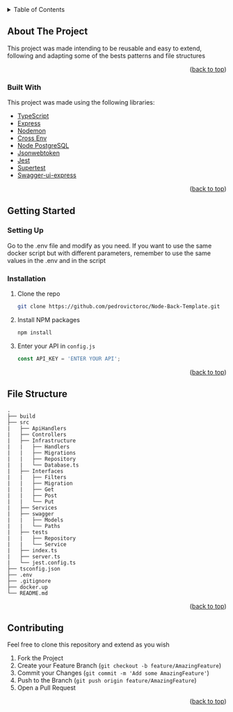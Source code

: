 <details>
  <summary>Table of Contents</summary>
  <ol>
    <li>
      <a href="#about-the-project">About The Project</a>
      <ul>
        <li><a href="#built-with">Built With</a></li>
      </ul>
    </li>
    <li>
      <a href="#getting-started">Getting Started</a>
      <ul>
        <li><a href="#prerequisites">Prerequisites</a></li>
        <li><a href="#installation">Installation</a></li>
      </ul>
    </li>
    <li><a href="#usage">Usage</a></li>
    <li><a href="#roadmap">Roadmap</a></li>
    <li><a href="#contributing">Contributing</a></li>
    <li><a href="#license">License</a></li>
    <li><a href="#contact">Contact</a></li>
    <li><a href="#acknowledgments">Acknowledgments</a></li>
  </ol>
</details>



<!-- ABOUT THE PROJECT -->
## About The Project

This project was made intending to be reusable and easy to extend, following and adapting some of the bests patterns and file structures

<p align="right">(<a href="#top">back to top</a>)</p>



### Built With

This project was made using the following libraries:

* [TypeScript](https://www.typescriptlang.org/)
* [Express](https://expressjs.com/)
* [Nodemon](https://nodemon.io/)
* [Cross Env](https://github.com/kentcdodds/cross-env#readme)
* [Node PostgreSQL](https://node-postgres.com/)
* [Jsonwebtoken](https://github.com/auth0/node-jsonwebtoken#readme)
* [Jest](https://jestjs.io/)
* [Supertest](https://github.com/visionmedia/supertest#readme)
* [Swagger-ui-express](https://github.com/scottie1984/swagger-ui-express#readme)


<p align="right">(<a href="#top">back to top</a>)</p>



<!-- GETTING STARTED -->
## Getting Started

### Setting Up

Go to the .env file and modify as you need. If you want to use the same docker script but with different parameters, remember to use the same values in the .env and in the script

### Installation

1. Clone the repo
   ```sh
   git clone https://github.com/pedrovictoroc/Node-Back-Template.git
   ```
3. Install NPM packages
   ```sh
   npm install
   ```
4. Enter your API in `config.js`
   ```js
   const API_KEY = 'ENTER YOUR API';
   ```

<p align="right">(<a href="#top">back to top</a>)</p>

## File Structure

    .
    ├── build                   
    ├── src
    |   ├── ApiHandlers
    |   ├── Controllers
    |   ├── Infrastructure
    |   |   ├── Handlers
    |   |   ├── Migrations
    |   |   ├── Repository
    |   |   └── Database.ts
    |   ├── Interfaces
    |   |   ├── Filters
    |   |   ├── Migration
    |   |   ├── Get
    |   |   ├── Post
    |   |   └── Put
    |   ├── Services
    |   ├── swagger
    |   |   ├── Models
    |   |   └── Paths
    |   ├── tests
    |   |   ├── Repository
    |   |   └── Service
    |   ├── index.ts
    |   ├── server.ts   
    |   └── jest.config.ts    
    ├── tsconfig.json            
    ├── .env     
    ├── .gitignore
    ├── docker.up
    └── README.md

<p align="right">(<a href="#top">back to top</a>)</p>



<!-- CONTRIBUTING -->
## Contributing

Feel free to clone this repository and extend as you wish

1. Fork the Project
2. Create your Feature Branch (`git checkout -b feature/AmazingFeature`)
3. Commit your Changes (`git commit -m 'Add some AmazingFeature'`)
4. Push to the Branch (`git push origin feature/AmazingFeature`)
5. Open a Pull Request

<p align="right">(<a href="#top">back to top</a>)</p>